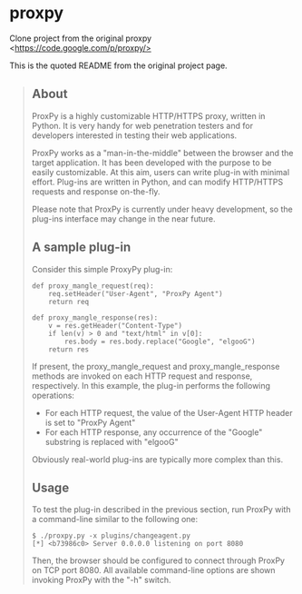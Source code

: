 # proxpy
Clone project from the original proxpy &lt;https://code.google.com/p/proxpy/>

This is the quoted README from the original project page.

> ## About
> ProxPy is a highly customizable HTTP/HTTPS proxy, written in Python. It is very handy for web penetration testers and for developers interested in testing their web applications.
> 
> ProxPy works as a "man-in-the-middle" between the browser and the target application. It has been developed with the purpose to be easily customizable. At this aim, users can write plug-in with minimal effort. Plug-ins are written in Python, and can modify HTTP/HTTPS requests and response on-the-fly.
> 
> Please note that ProxPy is currently under heavy development, so the plug-ins interface may change in the near future.
> 
> ## A sample plug-in
> Consider this simple ProxyPy plug-in:
> 
> ```
> def proxy_mangle_request(req):
>     req.setHeader("User-Agent", "ProxPy Agent")
>     return req
> 
> def proxy_mangle_response(res):
>     v = res.getHeader("Content-Type")
>     if len(v) > 0 and "text/html" in v[0]:
>         res.body = res.body.replace("Google", "elgooG")
>     return res
> ```
> 
> If present, the proxy_mangle_request and proxy_mangle_response methods are invoked on each HTTP request and response, respectively. In this example, the plug-in performs the following operations:
> 
> - For each HTTP request, the value of the User-Agent HTTP header is set to "ProxPy Agent"
> - For each HTTP response, any occurrence of the "Google" substring is replaced with "elgooG"
> 
> Obviously real-world plug-ins are typically more complex than this.
> 
> ## Usage
> To test the plug-in described in the previous section, run ProxPy with a command-line similar to the following one:
> 
> ```
> $ ./proxpy.py -x plugins/changeagent.py 
> [*] <b73986c0> Server 0.0.0.0 listening on port 8080
> ```
> 
> Then, the browser should be configured to connect through ProxPy on TCP port 8080. All available command-line options are shown invoking ProxPy with the "-h" switch.

